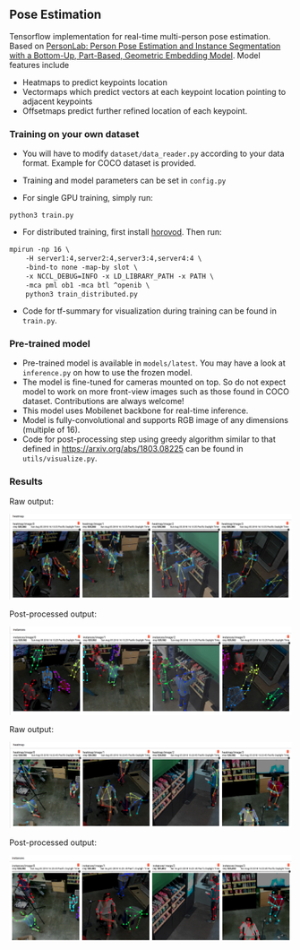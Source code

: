 ## Pose Estimation
Tensorflow implementation for real-time multi-person pose estimation. Based on [PersonLab: Person Pose Estimation and Instance Segmentation with a Bottom-Up, Part-Based, Geometric Embedding Model](https://arxiv.org/abs/1803.08225). Model features include

* Heatmaps to predict keypoints location
* Vectormaps which predict vectors at each keypoint location pointing to adjacent keypoints 
* Offsetmaps predict further refined location of each keypoint.


### Training on your own dataset 

* You will have to modify `dataset/data_reader.py` according to your data format. Example for COCO dataset is provided. 
 
* Training and model parameters can be set in `config.py`
 
* For single GPU training, simply run: 
```
python3 train.py
``` 
 
* For distributed training, first install [horovod](https://github.com/uber/horovod). Then run: 
```
mpirun -np 16 \
    -H server1:4,server2:4,server3:4,server4:4 \
    -bind-to none -map-by slot \
    -x NCCL_DEBUG=INFO -x LD_LIBRARY_PATH -x PATH \
    -mca pml ob1 -mca btl ^openib \
    python3 train_distributed.py
```

* Code for tf-summary for visualization during training can be found in `train.py`. 


### Pre-trained model
* Pre-trained model is available in `models/latest`. You may have a look at `inference.py` on how to use the frozen model. 
* The model is fine-tuned for cameras mounted on top. So do not expect model to work on more front-view images such as those found in COCO dataset. Contributions are always welcome!
* This model uses Mobilenet backbone for real-time inference.
* Model is fully-convolutional and supports RGB image of any dimensions (multiple of 16).
* Code for post-processing step using greedy algorithm similar to that defined in https://arxiv.org/abs/1803.08225  can be found in `utils/visualize.py`.


### Results 

Raw output: 

![Sample1-raw](extras/out_heatmap.png) 

Post-processed output: 

![Sample1-postprocess](extras/out_instances.png)


Raw output: 

![Sample1-raw](extras/out_heatmap_3.png) 

Post-processed output: 

![Sample1-postprocess](extras/out_instance_3.png)


